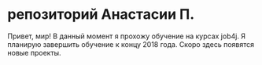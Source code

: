 # репозиторий Анастасии П.

Привет, мир! В данный момент я прохожу обучение на курсах job4j. Я планирую завершить обучение к концу 2018 года. Скоро здесь появятся новые проекты.